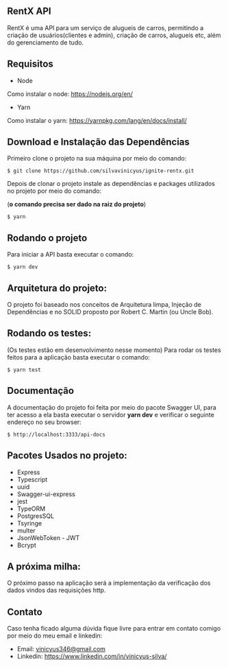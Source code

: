 ## RentX API

RentX é uma API para um serviço de alugueis de carros, permitindo a criação de usuários(clientes e admin), criação de carros, alugueis etc, além do gerenciamento de tudo.


## Requisitos
* Node

Como instalar o node: https://nodejs.org/en/

* Yarn

Como instalar o yarn: https://yarnpkg.com/lang/en/docs/install/


## Download e Instalação das Dependências

Primeiro clone o projeto na sua máquina por meio do comando:

~~~git
$ git clone https://github.com/silvavinicyus/ignite-rentx.git
~~~

Depois de clonar o projeto instale as dependências e packages utilizados no projeto por meio do comando:

(**o comando precisa ser dado na raiz do projeto**)

~~~git
$ yarn
~~~


## Rodando o projeto

Para iniciar a API basta executar o comando:

~~~git
$ yarn dev
~~~


## Arquitetura do projeto:

O projeto foi baseado nos conceitos de Arquitetura limpa, Injeção de Dependências e no SOLID proposto por Robert C. Martin (ou Uncle Bob).


## Rodando os testes:
 
(Os testes estão em desenvolvimento nesse momento)
Para rodar os testes feitos para a aplicação basta executar o comando:

~~~git
$ yarn test
~~~


## Documentação

A documentação do projeto foi feita por meio do pacote Swagger UI, para ter acesso a ela basta executar o servidor **yarn dev** e verificar o seguinte endereço no seu browser:

~~~git
$ http://localhost:3333/api-docs
~~~


## Pacotes Usados no projeto:

* Express
* Typescript
* uuid
* Swagger-ui-express
* jest
* TypeORM
* PostgresSQL
* Tsyringe
* multer
* JsonWebToken - JWT
* Bcrypt


## A próxima milha:

O próximo passo na aplicação será a implementação da verificação dos dados vindos das requisições http.


## Contato

Caso tenha ficado alguma dúvida fique livre para entrar em contato comigo por meio do meu email e linkedin:

* Email: vinicyus346@gmail.com
* Linkedin: https://www.linkedin.com/in/vinicyus-silva/


